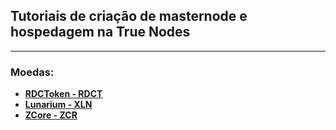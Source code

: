 ## Tutoriais de criação de masternode e hospedagem na True Nodes
---
### Moedas:
* [**RDCToken - RDCT**](RDCT-RDCToken.md)
* [**Lunarium - XLN**](XLN-XLunarium.md)
* [**ZCore - ZCR**](ZCR-ZCore.md)
